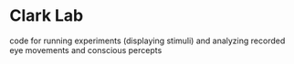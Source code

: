 # Clark Lab
code for running experiments (displaying stimuli) and analyzing recorded eye movements and conscious percepts
